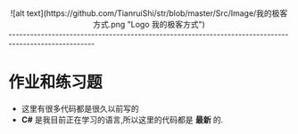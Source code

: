 <center>![alt text](https://github.com/TianruiShi/str/blob/master/Src/Image/我的极客方式.png "Logo 我的极客方式")</center>
------------------------------------------------------------------------------------------------------

# 作业和练习题

+ 这里有很多代码都是很久以前写的
+ **C#** 是我目前正在学习的语言,所以这里的代码都是 **最新** 的.
